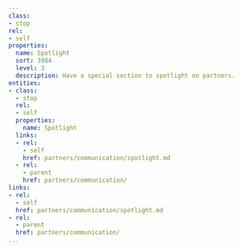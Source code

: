 ```yaml
---
class:
- stop
rel:
- self
properties:
  name: Spotlight
  sort: 3984
  level: 3
  description: Have a special section to spotlight on partners.
entities:
- class:
  - stop
  rel:
  - self
  properties:
    name: Spotlight
  links:
  - rel:
    - self
    href: partners/communication/spotlight.md
  - rel:
    - parent
    href: partners/communication/
links:
- rel:
  - self
  href: partners/communication/spotlight.md
- rel:
  - parent
  href: partners/communication/
...
```

